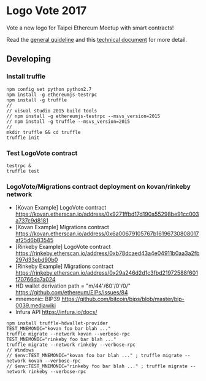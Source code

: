 # Logo Vote 2017

Vote a new logo for Taipei Ethereum Meetup with smart contracts!

Read the [general guideline](https://docs.google.com/document/d/1hHLMnYxf4SAOSwGolDjZ1gTDEXoJAuroYTO5kBttTUE) and this [technical document](https://docs.google.com/document/d/1ThfWKQFa9q2hSXl4_y_dFM1uF3hcP9iP8Xm8tfV567U/) for more detail.

## Developing

### Install truffle

```
npm config set python python2.7
npm install -g ethereumjs-testrpc
npm install -g truffle
//
// visual studio 2015 build tools 
// npm install -g ethereumjs-testrpc --msvs_version=2015
// npm install -g truffle --msvs_version=2015
//
mkdir truffle && cd truffle 
truffle init
```

### Test LogoVote contract

```
testrpc &
truffle test
```

### LogoVote/Migrations contract deployment on kovan/rinkeby network

* [Kovan Example] LogoVote contract https://kovan.etherscan.io/address/0x9271ffbd17d190a55298be91cc003a737c9d8181
* [Kovan Example] Migrations contract https://kovan.etherscan.io/address/0x6a00679105767b16196730808017af25d6b83545
* [Rinkeby Example] LogoVote contract https://rinkeby.etherscan.io/address/0xb78dcaed43a4e04911b0aa3a2fb297d33ebd90b0
* [Rinkeby Example] Migrations contract https://rinkeby.etherscan.io/address/0x29a246d2d1c3fbd21972588f601f70766da7a024
* HD wallet derivation path = "m/44'/60'/0'/0/" https://github.com/ethereum/EIPs/issues/84
* mnemonic: BIP39 https://github.com/bitcoin/bips/blob/master/bip-0039.mediawiki
* Infura API https://infura.io/docs/

```
npm install truffle-hdwallet-provider
TEST_MNEMONIC="kovan foo bar blah ..."
truffle migrate --network kovan --verbose-rpc
TEST_MNEMONIC="rinkeby foo bar blah ..."
truffle migrate --network rinkeby --verbose-rpc
// Windows
// $env:TEST_MNEMONIC="kovan foo bar blah ..." ; truffle migrate --network kovan --verbose-rpc
// $env:TEST_MNEMONIC="rinkeby foo bar blah ..." ; truffle migrate --network rinkeby --verbose-rpc
```
